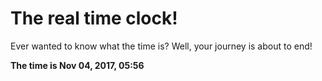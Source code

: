 # The real time clock!

Ever wanted to know what the time is? Well, your journey is about to end!

**The time is Nov 04, 2017, 05:56**